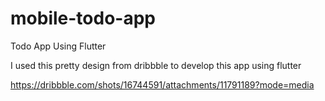 # mobile-todo-app
Todo App Using Flutter 

I used this pretty design from dribbble to develop this app using flutter 

https://dribbble.com/shots/16744591/attachments/11791189?mode=media

